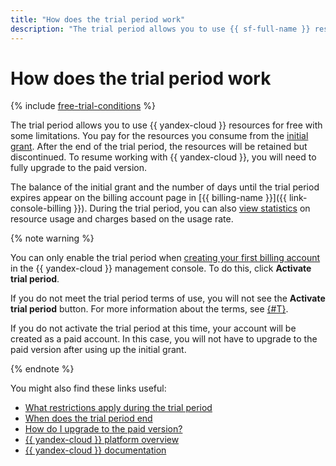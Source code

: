 ```yaml
---
title: "How does the trial period work"
description: "The trial period allows you to use {{ sf-full-name }} resources for free with some limitations. You pay for the resources you consume from the initial grant. After the end of the trial period, the resources will be retained but discontinued. To resume working with {{ yandex-cloud }}, you will need to fully upgrade to the paid version."
---
```


# How does the trial period work

{% include [free-trial-conditions](../../../_includes/free-trial-conditions.md) %}

The trial period allows you to use {{ yandex-cloud }} resources for free with some limitations. You pay for the resources you consume from the [initial grant](../../usage-grant.md). After the end of the trial period, the resources will be retained but discontinued. To resume working with {{ yandex-cloud }}, you will need to fully upgrade to the paid version.

The balance of the initial grant and the number of days until the trial period expires appear on the billing account page in [{{ billing-name }}]({{ link-console-billing }}). During the trial period, you can also [view statistics](../../../billing/operations/check-charges.md) on resource usage and charges based on the usage rate.

{% note warning %}

You can only enable the trial period when [creating your first billing account](../../../billing/quickstart/index.md) in the {{ yandex-cloud }} management console. To do this, click **Activate trial period**.


If you do not meet the trial period terms of use, you will not see the **Activate trial period** button. For more information about the terms, see [{#T}](../../individuals/registration.md#new-account).


If you do not activate the trial period at this time, your account will be created as a paid account. In this case, you will not have to upgrade to the paid version after using up the initial grant.

{% endnote %}

You might also find these links useful:
* [What restrictions apply during the trial period](limits.md)
* [When does the trial period end](trial-ending.md)
* [How do I upgrade to the paid version?](upgrade-to-paid.md)
* [{{ yandex-cloud }} platform overview](../../../overview/index.yaml)
* [{{ yandex-cloud }} documentation](/docs)

